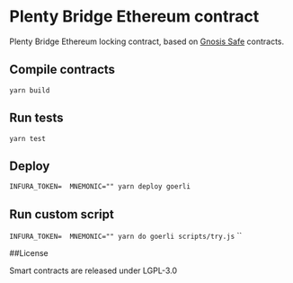 
# Plenty Bridge Ethereum contract

Plenty Bridge Ethereum locking contract, based on [Gnosis Safe](https://github.com/gnosis/safe-contracts) contracts.

## Compile contracts

`yarn build`

## Run tests

`yarn test`

## Deploy 

`INFURA_TOKEN=  MNEMONIC="" yarn deploy goerli`

## Run custom script

`INFURA_TOKEN=  MNEMONIC="" yarn do goerli scripts/try.js`
``

##License

Smart contracts are released under LGPL-3.0
